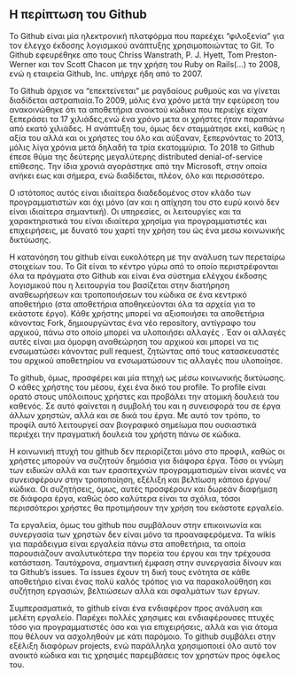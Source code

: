## Η περίπτωση του Github
    
    
Το Github είναι μία ηλεκτρονική πλατφόρμα που παρεέχει “φιλοξενία” για τον έλεγχο έκδοσης λογισμικού ανάπτυξης χρησιμοποιώντας το Git.
Το Github εφευρέθηκε απο τους Chriss Wanstrath, P. J. Hyett, Tom Preston-Werner και τον Scott Chacon με την χρήση του Ruby on Rails(…) το 2008,
ενώ η εταιρεία Github, Inc. υπήρχε ήδη από το 2007.
  
Το Github άρχισε να “επεκτείνεται” με ραγδαίους ρυθμούς και να γίνεται διαδίδεται αστραπιαία.Το 2009, μόλις ένα χρόνο μετά την εφεύρεση του 
ανακοινώθηκε ότι τα αποθετήρια ανοικτού κώδικα που περιείχε είχαν ξεπεράσει τα 17 χιλιάδες,ενώ ένα χρόνο μετα οι χρήστες ήταν παραπάνω από 
εκατό χιλιάδες.  Η ανάπτυξη του, όμως δεν σταμμάτησε εκεί, καθώς η αξία του αλλά και οι χρήστες του όλο και αύξαναν, ξεπερνόντας το 2013,
μόλις λίγα χρόνια μετά δηλαδή τα τρία εκατομμύρια. Το 2018 το Github έπεσε θύμα της δεύτερης μεγαλύτερης distributed denial-of-service επίθεσης.
Την ίδια χρονιά αγοράστηκε από την Microsoft, στην οποία ανήκει εως και σήμερα, ενώ διαδίδεται, πλέον, όλο και περισσότερο.

Ο ιστότοπος αυτός είναι ιδιαίτερα διαδεδομένος στον κλάδο των προγραμματιστών και όχι μόνο (αν και η απίχηση του στο ευρύ κοινό δεν είναι 
ιδιαίτερα σημαντική). Οι υπηρεσίες, οι λειτουργίες και τα χαρακτηριστικά του είναι ιδιαίτερα χρησίμα για προγραμματιστές και επιχειρήσεις,
με δυνατό του χαρτί την χρήση του ώς ένα μεσω κοινωνικής δικτύωσης.

Η κατανόηση του github είναι ευκολότερη με την ανάλυση των περεταίρω στοιχείων του. Το Git είναι το κέντρο γύρω από το οποίο περιστρέφονται όλα
τα πράγματα στο Github και είναι ένα σύστημα ελέγχου έκδοσης λογισμικού που η λειτουργία του βασίζεται στην διατήρηση αναθεωρήσεων και
τροποποιήσεων του κώδικα σε ένα κεντρικό αποθετήριο (στα αποθετήρια αποθηκεύονται όλα τα αρχεία για το εκάστοτε έργο). Κάθε  χρήστης μπορεί 
να αξιοποιήσει τα αποθετήρια κάνοντας Fork, δημιουργώντας ένα νέο repository, αντίγραφο του αρχικού, πάνω στο οποίο μπορεί να υλοποιήσει 
αλλαγές . Έαν οι αλλαγές αυτές είναι μια όμορφη αναθεώρηση του αρχικού και μπορεί να τις ενσωματώσει κάνοντας pull request, ζητώντας από τους
κατασκευαστές του αρχικού αποθετηρίου να ενσωματώσουν τις αλλαγές που υλοποίησε. 

Το github, όμως, προσφέρει και μία πτηχή ως μέσω κοινωνικής δικτύωσης. Ο κάθες χρήστης του μέσου, έχει ένα δικό του profile. Το profile είναι 
ορατό στους υπόλοιπους χρήστες και προβάλει την ατομική δουλειά του καθενός. Σε αυτό φαίνεται η συμβολή του και η συνεισφορά του σε έργα άλλων 
χρηστών, αλλά και σε δικά του έργα. Με αυτό τον τρόπο, το προφίλ αυτό λειτουργεί σαν βιογραφικό σημείωμα που ουσιαστικά περιέχει την πραγματική
δουλειά του χρήστη πάνω σε κώδικα. 

Η κοινωνική πτυχή του github δεν περιορίζεται μόνο στο προφιλ, καθώς οι χρήστες μπορούν να συζητούν δημόσια για διάφορα έργα. Τόσο οι γνώμη
των ειδικών αλλά και των ερασιτεχνών προγραμματισμών είναι ικανές να συνεισφέρουν στην τροποποίηση, εξέλιξη και βελτίωση κάποιο έργου/κώδικα.
Οι συζητήσεις, όμως, αυτές προσφέρουν και δωρεάν διαφήμιση σε διάφορα έργα, καθώς όσο καλύτερα είναι τα σχόλια, τόσοι περισσότεροι χρήστες 
θα προτιμήσουν την χρήση του εκάστοτε εργαλείο. 

Τα εργαλεία, όμως του github που συμβάλουν στην επικοινωνία και συνεργασία των χρηστών δεν είναι μόνο τα προαναφερόμενα. Τα wikis για
παράδειγμα είναι εργαλεία πάνω στα αποθετήρια, τα οποία παρουσιάζουν αναλυτικότερα την πορεία του έργου και την τρέχουσα κατάσταση. 
Ταυτόχρονα, σημαντική έμφαση στην συνεργασία δίνουν και τα Github’s issues. Τα issues έχουν τη δική τους ενότητα σε κάθε αποθετήριο είναι
ένας πολύ καλός τρόπος για να παρακολούθηση και συζήτηση εργασιών, βελτιώσεων αλλά και σφαλμάτων των έργων.

Συμπερασματικά, το github είναι ένα ενδιαφέρον προς ανάλυση και μελέτη εργαλείο. Παρέχει πολλές χρησιμες και ενδιαφέρουσες πτυχές τόσο για 
προγραμματιστές όσο και για επιχειρήσεις, αλλά και για άτομα που θέλουν να ασχοληθούν με κάτι παρόμοιο. Το github συμβάλει στην εξέλιξη 
διαφόρων projects, ενώ παράλληλα χρησιμοποιεί όλο αυτό τον ανοικτό κώδικα και τις χρησιμές παρεμβάσεις τον χρηστών προς όφελος του.

